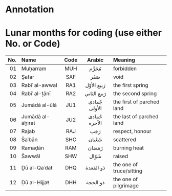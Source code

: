 # Annotation





# Lunar months for coding (use either No. or Code)

|  No.  |  Name  |  Code  |  Arabic  |  Meaning  |
|------:|:-------|:-------:|:--------:|:----------|
|  01    |  Muḥarram  |  MUH  |  مُحَرَّم  |  forbidden  |
|  02    |  Ṣafar  |  SAF  |  صَفَر  |  void  |
|  03    |  Rabīʿ al-awwal  |  RA1  |  رَبيع الأوّل  |  the first spring  |
|  04    |  Rabīʿ al-ṯānī  |  RA2  |  رَبيع الثاني  |  the second spring  |
|  05    |  Jumādá al-ūlá  |  JU1  |  جُمادى الأولى  |  the first of parched land  |
|  06    |  Jumādá al-āḫiraŧ  |  JU2  |  جُمادى الآخرة  |  the last of parched land  |
|  07    |  Rajab  |  RAJ  |  رَجَب  |  respect, honour  |
|  08    |  Šaʿbān  |  SHC  |  شَعْبان  |  scattered  |
|  09    |  Ramaḍān  |  RAM  |  رَمَضان  |  burning heat  |
|  10    |  Šawwāl  |  SHW  |  شَوّال  |  raised  |
|  11    |  Ḏū al-Qaʿdaŧ  |  DHQ  |  ذو القعدة  |  the one of truce/sitting  |
|  12    |  Ḏū al-Ḥijjaŧ  |  DHH  |  ذو الحجة  |  the one of pilgrimage  |